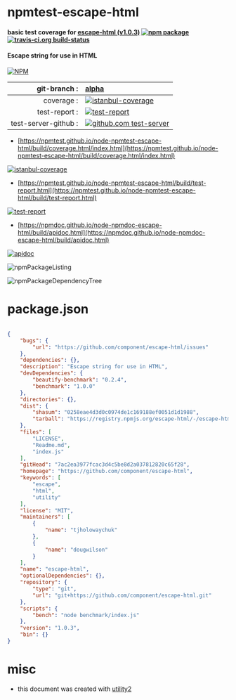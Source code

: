 # npmtest-escape-html

#### basic test coverage for  [escape-html (v1.0.3)](https://github.com/component/escape-html)  [![npm package](https://img.shields.io/npm/v/npmtest-escape-html.svg?style=flat-square)](https://www.npmjs.org/package/npmtest-escape-html) [![travis-ci.org build-status](https://api.travis-ci.org/npmtest/node-npmtest-escape-html.svg)](https://travis-ci.org/npmtest/node-npmtest-escape-html)

#### Escape string for use in HTML

[![NPM](https://nodei.co/npm/escape-html.png?downloads=true&downloadRank=true&stars=true)](https://www.npmjs.com/package/escape-html)

| git-branch : | [alpha](https://github.com/npmtest/node-npmtest-escape-html/tree/alpha)|
|--:|:--|
| coverage : | [![istanbul-coverage](https://npmtest.github.io/node-npmtest-escape-html/build/coverage.badge.svg)](https://npmtest.github.io/node-npmtest-escape-html/build/coverage.html/index.html)|
| test-report : | [![test-report](https://npmtest.github.io/node-npmtest-escape-html/build/test-report.badge.svg)](https://npmtest.github.io/node-npmtest-escape-html/build/test-report.html)|
| test-server-github : | [![github.com test-server](https://npmtest.github.io/node-npmtest-escape-html/GitHub-Mark-32px.png)](https://npmtest.github.io/node-npmtest-escape-html/build/app/index.html) | | build-artifacts : | [![build-artifacts](https://npmtest.github.io/node-npmtest-escape-html/glyphicons_144_folder_open.png)](https://github.com/npmtest/node-npmtest-escape-html/tree/gh-pages/build)|

- [https://npmtest.github.io/node-npmtest-escape-html/build/coverage.html/index.html](https://npmtest.github.io/node-npmtest-escape-html/build/coverage.html/index.html)

[![istanbul-coverage](https://npmtest.github.io/node-npmtest-escape-html/build/screenCapture.buildCi.browser.%252Ftmp%252Fbuild%252Fcoverage.lib.html.png)](https://npmtest.github.io/node-npmtest-escape-html/build/coverage.html/index.html)

- [https://npmtest.github.io/node-npmtest-escape-html/build/test-report.html](https://npmtest.github.io/node-npmtest-escape-html/build/test-report.html)

[![test-report](https://npmtest.github.io/node-npmtest-escape-html/build/screenCapture.buildCi.browser.%252Ftmp%252Fbuild%252Ftest-report.html.png)](https://npmtest.github.io/node-npmtest-escape-html/build/test-report.html)

- [https://npmdoc.github.io/node-npmdoc-escape-html/build/apidoc.html](https://npmdoc.github.io/node-npmdoc-escape-html/build/apidoc.html)

[![apidoc](https://npmdoc.github.io/node-npmdoc-escape-html/build/screenCapture.buildCi.browser.%252Ftmp%252Fbuild%252Fapidoc.html.png)](https://npmdoc.github.io/node-npmdoc-escape-html/build/apidoc.html)

![npmPackageListing](https://npmtest.github.io/node-npmtest-escape-html/build/screenCapture.npmPackageListing.svg)

![npmPackageDependencyTree](https://npmtest.github.io/node-npmtest-escape-html/build/screenCapture.npmPackageDependencyTree.svg)



# package.json

```json

{
    "bugs": {
        "url": "https://github.com/component/escape-html/issues"
    },
    "dependencies": {},
    "description": "Escape string for use in HTML",
    "devDependencies": {
        "beautify-benchmark": "0.2.4",
        "benchmark": "1.0.0"
    },
    "directories": {},
    "dist": {
        "shasum": "0258eae4d3d0c0974de1c169188ef0051d1d1988",
        "tarball": "https://registry.npmjs.org/escape-html/-/escape-html-1.0.3.tgz"
    },
    "files": [
        "LICENSE",
        "Readme.md",
        "index.js"
    ],
    "gitHead": "7ac2ea3977fcac3d4c5be8d2a037812820c65f28",
    "homepage": "https://github.com/component/escape-html",
    "keywords": [
        "escape",
        "html",
        "utility"
    ],
    "license": "MIT",
    "maintainers": [
        {
            "name": "tjholowaychuk"
        },
        {
            "name": "dougwilson"
        }
    ],
    "name": "escape-html",
    "optionalDependencies": {},
    "repository": {
        "type": "git",
        "url": "git+https://github.com/component/escape-html.git"
    },
    "scripts": {
        "bench": "node benchmark/index.js"
    },
    "version": "1.0.3",
    "bin": {}
}
```



# misc
- this document was created with [utility2](https://github.com/kaizhu256/node-utility2)
